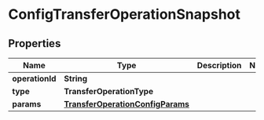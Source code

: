 

# ConfigTransferOperationSnapshot


## Properties

| Name | Type | Description | Notes |
|------------ | ------------- | ------------- | -------------|
|**operationId** | **String** |  |  |
|**type** | **TransferOperationType** |  |  |
|**params** | [**TransferOperationConfigParams**](TransferOperationConfigParams.md) |  |  |



